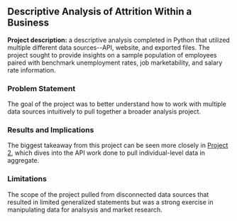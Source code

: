 ## Descriptive Analysis of Attrition Within a Business

**Project description:** a descriptive analysis completed in Python that utilized multiple different data sources--API, website, and exported files. The project sought to provide insights on a sample population of employees paired with benchmark unemployment rates, job marketability, and salary rate information.

### Problem Statement

The goal of the project was to better understand how to work with multiple data sources intuitively to pull together a broader analysis project.

### Results and Implications
The biggest takeaway from this project can be seen more closely in [Project 2](Project02.Mmd), which dives into the API work done to pull individual-level data in aggregate.


### Limitations
The scope of the project pulled from disconnected data sources that resulted in limited generalized statements but was a strong exercise in manipulating data for analsysis and market research. 
